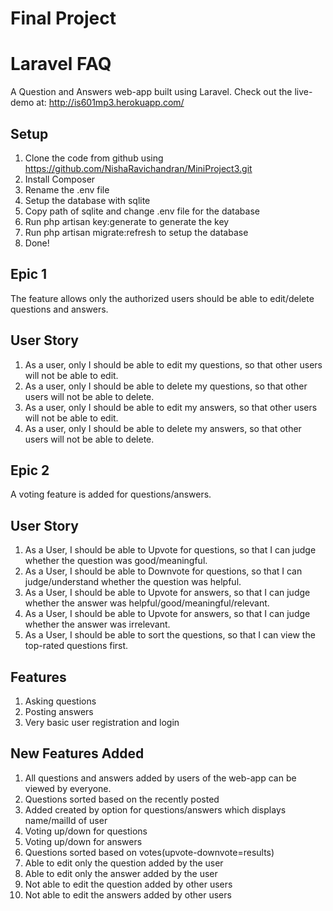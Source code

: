 # Final Project

# Laravel FAQ

A Question and Answers web-app built using Laravel.
Check out the live-demo at: 
http://is601mp3.herokuapp.com/


## Setup
1.	Clone the code from github using https://github.com/NishaRavichandran/MiniProject3.git 
2.	Install Composer
3.	Rename the .env file 
4.	Setup the database with sqlite
5.	Copy path of sqlite and change .env file for the database
6.	Run php artisan key:generate to generate the key
7.	Run php artisan migrate:refresh to setup the database
8.	Done!

## Epic 1
The feature allows only the authorized users should be able to edit/delete questions and answers.


## User Story
1. As a user, only I should be able to edit my questions, so that other users will not be able to edit.
2. As a user, only I should be able to delete my questions, so that other users will not be able to delete.
3. As a user, only I should be able to edit my answers, so that other users will not be able to edit.
4. As a user, only I should be able to delete my answers, so that other users will not be able to delete.

## Epic 2
A voting feature is added for questions/answers.

## User Story
1.	As a User, I should be able to Upvote for questions, so that I can judge whether the question was good/meaningful.
2.	As a User, I should be able to Downvote for questions, so that I can judge/understand whether the question was helpful.
3.	As a User, I should be able to Upvote for answers, so that I can judge whether the answer was helpful/good/meaningful/relevant.
4.	As a User, I should be able to Upvote for answers, so that I can judge whether the answer was irrelevant.
5.	As a User, I should be able to sort the questions, so that I can view the top-rated questions first.

## Features
1.	Asking questions
2.	Posting answers
3.	Very basic user registration and login

## New Features Added
1.	All questions and answers added by users of the web-app can be viewed by everyone.
2.	Questions sorted based on the recently posted
3.	Added created by option for questions/answers which displays name/mailId of user
4.	Voting up/down for questions
5.	Voting up/down for answers
6.	Questions sorted based on votes(upvote-downvote=results)
7.	Able to edit only the question added by the user
8.	Able to edit only the answer added by the user
9.	Not able to edit the question added by other users
10.	Not able to edit the answers added by other users
